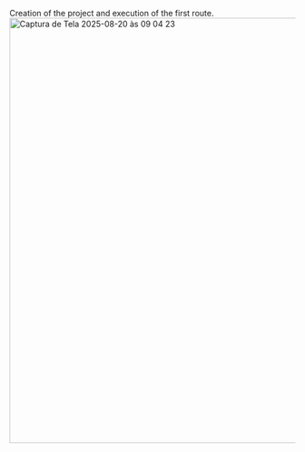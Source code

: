 Creation of the project and execution of the first route.
<img width="1275" height="748" alt="Captura de Tela 2025-08-20 às 09 04 23" src="https://github.com/user-attachments/assets/595877f6-71fb-4b7a-a540-d6c2918733ef" />

